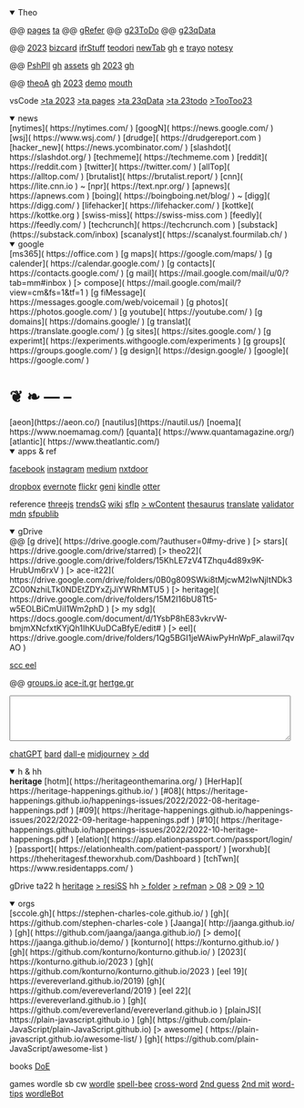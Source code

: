 <details class=box open><summary title="2022-10-06" >Theo</summary>

@@ [pages]( https://theo-armour.github.io/pages/ ) [ta]( https://github.com/theo-armour)
@@ [gRefer]( https://github.com/theo-armour/reference)
@@ [g23ToDo]( https://github.com/theo-armour/2023-todo)
@@ [g23qData]( https://github.com/theo-armour/2023-qdata/)

@@ [2023]( https://github.com/theo-armour/2023/)
[bizcard]( https://theo-armour.github.io/2023/about/business-card.html )
[ifrStuff](https://theo-armour.github.io/2023/apps/iframe-stuff)
[teodori](https://theo-armour.github.io/qdata/apps/teodori)
[newTab]( https://theo-armour.github.io/2023/apps/newww-tab/ ) [gh]( https://github.com/theo-armour/2023/tree/master/apps/newww-tab ) [e]( https://github.com/theo-armour/2023/edit/main/apps/newww-tab/2023-01-08/new-tab-content.md )
[trayo](https://theo-armour.github.io/2023/apps/trayo/)
[notesy](https://theo-armour.github.io/2023/apps/notesy)

@@ [PshPll]( https://pushme-pullyou.github.io/ ) [gh]( https://github.com/pushme-pullyou/ )
[assets]( https://pushme-pullyou.github.io/assets/ ) [gh]( https://github.com/pushme-pullyou/assets/ )
[2023]( https://pushme-pullyou.github.io/2023/ "TooToo") [gh]( https://github.com/pushme-pullyou/2023/ )

@@ [theoA]( https://theo-armour.github.io/ ) [gh]( https://github.com/theo-armour/theo-armour.github.io )
[2023]( https://theo-armour.github.io/2023 )
[demo]( https://theo-armour.github.io/2021/demo-reel/v-2021-08-31/iframe-carousel-r1.html )
[mouth]( https://theo-armour.github.io/mouth-stl-2022/simple-stl )

vsCode
[&gt;ta 2023]( https://vscode.dev/github/theo-armour/2023 )
[&gt;ta pages]( https://vscode.dev/github/theo-armour/pages )
[&gt;ta 23qData]( https://vscode.dev/github/theo-armour/2023-qdata )
[&gt;ta 23todo]( https://vscode.dev/github/theo-armour/2023-todo )
[&gt;TooToo23]( https://vscode.dev/github/pushme-pullyou/tootoo-2023/ )

</details>


<!-- NEWS -->


<details class=box open><summary>news</summary>
[nytimes]( https://nytimes.com/ )
[googN]( https://news.google.com/ ) &nbsp; [wsj]( https://www.wsj.com/ )
[drudge]( https://drudgereport.com )
[hacker_new]( https://news.ycombinator.com/ )
[slashdot]( https://slashdot.org/ )
[techmeme]( https://techmeme.com )
[reddit]( https://reddit.com )
[twitter]( https://twitter.com/ )
[allTop]( https://alltop.com/ )
[brutalist]( https://brutalist.report/ )
[cnn]( https://lite.cnn.io ) ~ [npr]( https://text.npr.org/ )
[apnews]( https://apnews.com )
[boing]( https://boingboing.net/blog/ ) ~ [digg]( https://digg.com/ )
[lifehacker]( https://lifehacker.com/ )
[kottke]( https://kottke.org )
[swiss-miss]( https://swiss-miss.com )
[feedly]( https://feedly.com/ )
[techcrunch]( https://techcrunch.com )
[substack](https://substack.com/inbox)
[scanalyst]( https://scanalyst.fourmilab.ch/ )

</details>


<!-- GOOGLE -->


<details class=box open><summary>google</summary>
[ms365]( https://office.com )
[g maps]( https://google.com/maps/ )
[g calender]( https://calendar.google.com/ )
[g contacts]( https://contacts.google.com/ )
[g mail]( https://mail.google.com/mail/u/0/?tab=mm#inbox )
[> compose]( https://mail.google.com/mail/?view=cm&amp;fs=1&amp;tf=1 )
[g fiMessage]( https://messages.google.com/web/voicemail )
[g photos]( https://photos.google.com/ )
[g youtube]( https://youtube.com/ )
[g domains]( https://domains.google/ )
[g translat]( https://translate.google.com/ )
[g sites]( https://sites.google.com/ )
[g experimt]( https://experiments.withgoogle.com/experiments )
[g groups]( https://groups.google.com/ )
[g design]( https://design.google/ )
[google]( https://google.com/ )

<h1>❦ ❧ &mdash; &ndash; </h1>
[aeon](https://aeon.co/)
[nautilus](https://nautil.us/)
[noema]( https://www.noemamag.com/)
[quanta]( https://www.quantamagazine.org/)
[atlantic]( https://www.theatlantic.com/)

</details>


<!-- apps & ref -->


<details class=box open><summary>apps & ref</summary>

[facebook]( https://facebook.com/ )
[instagram]( https://instagram.com/ )
[medium]( https://medium.com/ )
[nxtdoor]( https://nextdoor.com/ )

[dropbox]( https://dropbox.com/home )
[evernote]( https://evernote.com/Home.action )
[flickr]( https://flickr.com/ )
[geni]( https://geni.com/family-tree/index/6000000004118029730 )
[kindle]( https://read.amazon.com/kindle-library )
[otter]( https://otter.ai/ )

reference
[threejs]( https://threejs.org )
[trendsG]( https://trends.google.com/trends/?geo=US )
[wiki]( https://en.wikipedia.org ) [sflp]( https://en.wikipedia.org/wiki/Draft:San_Francisco_Ladies_Protection_and_Relief_Society )
[> wContent]( https://en.wikipedia.org/wiki/Wikipedia:Contents/Categories )
[thesaurus]( https://thesaurus.com )
[translate]( https://translate.google.com/ )
[validator]( https://validator.w3.org/ )
[mdn]( https://developer.mozilla.org/en-US/ )
[sfpublib]( https://sfpl.org/)

</details>


<!-- gDrive -->


<details class=box open><summary>gDrive</summary>
@@ [g drive]( https://drive.google.com/?authuser=0#my-drive )
[> stars]( https://drive.google.com/drive/starred)
[> theo22]( https://drive.google.com/drive/folders/15KhLE7zV4TZhqu4d89x9K-HrubUm6rxV )
[> ace-it22]( https://drive.google.com/drive/folders/0B0g809SWki8tMjcwM2IwNjItNDk3ZC00NzhiLTk0NDEtZDYxZjJiYWRhMTU5 )
[> heritage]( https://drive.google.com/drive/folders/15M2I16bU8Tt5-w5EOLBiCmUiI1Wm2phD )
[> my sdg]( https://docs.google.com/document/d/1YsbP8hE83vkrvW-bmjmXNcfxtKYjQh1IhKUuDCaBfyE/edit# )
[> eel]( https://drive.google.com/drive/folders/1Qg5BGI1jeWAiwPyHnWpF_aIawiI7qvAO )

[scc eel]( https://drive.google.com/drive/folders/1_jB0axW28CIvjH0gTW44T9fSOxkl8frC )

@@ [groups.io]( https://groups.io/groups )
[ace-it.gr]( https://ace-it.groups.io/ )
[hertge.gr]( https://heritage.groups.io/g/residents/messages )

<textarea style="height:5rem;width:98%"></textarea>

[chatGPT]( https://chat.openai.com/chat )
[bard]( https://bard.google.com/ )
[dall-e]( https://labs.openai.com/ )
[midjourney]( https://www.midjourney.com/app/ )
[> dd]( https://discord.gg/midjourney )
 </details>


<!-- Heritage -->


<details class=box open><summary>h & hh</summary>
<b>heritage</b>
[hotm]( https://heritageonthemarina.org/ )
[HerHap]( https://heritage-happenings.github.io/ )
[#08]( https://heritage-happenings.github.io/happenings-issues/2022/2022-08-heritage-happenings.pdf ) [#09]( https://heritage-happenings.github.io/happenings-issues/2022/2022-09-heritage-happenings.pdf )
[#10]( https://heritage-happenings.github.io/happenings-issues/2022/2022-10-heritage-happenings.pdf )
[elation]( https://app.elationpassport.com/passport/login/ )
[passport]( https://elationhealth.com/patient-passport/ )
[worxhub]( https://theheritagesf.theworxhub.com/Dashboard )
[tchTwn]( https://www.residentapps.com/ )

gDrive ta22 h
[heritage]( https://drive.google.com/drive/folders/15M2I16bU8Tt5-w5EOLBiCmUiI1Wm2phD )
[> resiSS]( https://docs.google.com/spreadsheets/d/1BtqRUotYqAKiJSTiir5h4sLrTfMFg8XdtWvn46DYti8/edit#gid=1362604872 )
hh
[> folder]( https://drive.google.com/drive/folders/1MqjSUaIlRb7zjYd3886tlCMAQ0-Xk0Nk )
[> refman]( https://docs.google.com/document/d/1oO8sRRqVAj7g4FI-beDok11l9t590svvMwLJt5VUg5s )
[> 08]( https://docs.google.com/document/d/1iI9j5Ort73PLMPnUndQc7JEpPYQtoD3TickliqqSTb0/edit ) [> 09]( https://docs.google.com/document/d/1dC7MseGDhCl2x1fEOtmhGxenrMsGGxS9GR2dwJ-qDX8/edit )
[> 10]( https://docs.google.com/document/d/1Es--zDC4I4XYoklRJnSuMyhS1iggsuK2Y1KDTdHAMNQ/edit )

</details>


<!-- ORGS -->


<details class=box open> <summary>orgs</summary>
[sccole.gh]( https://stephen-charles-cole.github.io/ ) [gh]( https://github.com/stephen-charles-cole )
[Jaanga]( http://jaanga.github.io/ ) [gh]( https://github.com/jaanga/jaanga.github.io/)
[> demo]( https://jaanga.github.io/demo/ )
[konturno]( https://konturno.github.io/ ) [gh]( https://github.com/konturno/konturno.github.io/ )
[2023]( https://konturno.github.io/2023 ) [gh]( https://github.com/konturno/konturno.github.io/2023 )
[eel 19]( https://evereverland.github.io/2019) [gh]( https://github.com/evereverland/2019 )
[eel 22]( https://evereverland.github.io ) [gh]( https://github.com/evereverland/evereverland.github.io )
[plainJS]( https://plain-javascript.github.io ) [gh]( https://github.com/plain-JavaScript/plain-JavaScript.github.io)
[> awesome] ( https://plain-javascript.github.io/awesome-list/ ) [gh]( https://github.com/plain-JavaScript/awesome-list )

books
[DoE]( file:///C:/Users/tarmo/OneDrive/Documents/GitHub/theo-armour-reference/books/The-Dawn-of-Everything-by-David-Graeber-David-Wengrow-z-lib.-zmbbo.pdf )

games wordle sb cw
[wordle]( https://nytimes.com/games/wordle/index.html )
[spell-bee]( https://nytimes.com/puzzles/spelling-bee )
[cross-word]( https://nytimes.com/crosswords/game/mini )
[2nd guess]( https://real-statistics.com/wordle-strategy/best-first-two-guesses-wordle/ "slate" )
[2nd mit]( http://wordle-page.s3-website-us-east-1.amazonaws.com/ )
[word-tips]( https://word.tips/wordle/ )
[wordleBot]( https://nytimes.com/interactive/2022/upshot/wordle-bot.html )

 </details>
